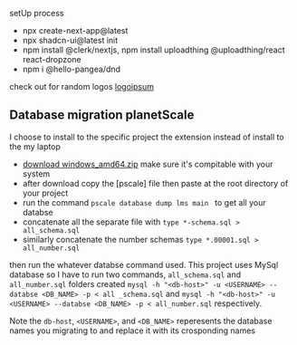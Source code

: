 setUp process

- npx create-next-app@latest
- npx shadcn-ui@latest init
- npm install @clerk/nextjs, npm install uploadthing @uploadthing/react react-dropzone
- npm i @hello-pangea/dnd

check out for random logos [logoipsum](https://logoipsum.com/)

## Database migration planetScale

I choose to install to the specific project the extension instead of install to the my laptop

- [download windows_amd64.zip](https://github.com/planetscale/cli/releases/tag/v0.186.0) make sure it's compitable with your system
- after download copy the [pscale] file then paste at the root directory of your project
- run the command `pscale database dump lms main ` to get all your databse
- concatenate all the separate file with `type *-schema.sql > all_schema.sql `
- similarly concatenate the number schemas `type *.00001.sql > all_number.sql`

then run the whatever databse command used. This project uses MySql database so I have to run two commands, `all_schema.sql` and `all_number.sql` folders created
`mysql -h "<db-host>" -u <USERNAME> --databse <DB_NAME> -p < all _schema.sql` and `mysql -h "<db-host>" -u <USERNAME> --databse <DB_NAME> -p < all_number.sql` respectively.

Note the `db-host`, `<USERNAME>`, and `<DB_NAME>` reperesents the database names you migrating to and replace it with its crosponding names

<!-- This is a [Next.js](https://nextjs.org/) project bootstrapped with [`create-next-app`](https://github.com/vercel/next.js/tree/canary/packages/create-next-app).

## Getting Started

First, run the development server:

```bash
npm run dev
# or
yarn dev
# or
pnpm dev
# or
bun dev
```

Open [http://localhost:3000](http://localhost:3000) with your browser to see the result.

You can start editing the page by modifying `app/page.tsx`. The page auto-updates as you edit the file.

This project uses [`next/font`](https://nextjs.org/docs/basic-features/font-optimization) to automatically optimize and load Inter, a custom Google Font.

## Learn More

To learn more about Next.js, take a look at the following resources:

- [Next.js Documentation](https://nextjs.org/docs) - learn about Next.js features and API.
- [Learn Next.js](https://nextjs.org/learn) - an interactive Next.js tutorial.

You can check out [the Next.js GitHub repository](https://github.com/vercel/next.js/) - your feedback and contributions are welcome!

## Deploy on Vercel

The easiest way to deploy your Next.js app is to use the [Vercel Platform](https://vercel.com/new?utm_medium=default-template&filter=next.js&utm_source=create-next-app&utm_campaign=create-next-app-readme) from the creators of Next.js.

Check out our [Next.js deployment documentation](https://nextjs.org/docs/deployment) for more details. -->
